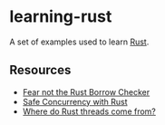 # learning-rust

A set of examples used to learn [Rust](https://www.rust-lang.org/). 

## Resources

* [Fear not the Rust Borrow Checker](https://squidarth.com/rc/rust/2018/05/31/rust-borrowing-and-ownership.html)
* [Safe Concurrency with Rust](https://squidarth.com/rc/rust/2018/06/04/rust-concurrency.html)
* [Where do Rust threads come from?](https://squidarth.com/rc/rust/concurrency/2018/06/09/rust-threads-detach.html)


